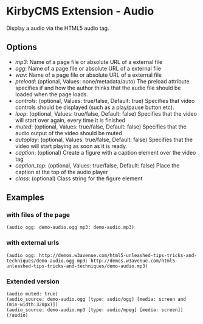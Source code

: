 # KirbyCMS Extension - Audio

Display a audio via the HTML5 audio tag.

## Options

* *mp3*: Name of a page file or absolute URL of a external file
* *ogg*: Name of a page file or absolute URL of a external file
* *wav*: Name of a page file or absolute URL of a external file
* *preload*: (optional, Values: none/metadata/auto) The preload attribute specifies if and how the author thinks that the audio file should be loaded when the page loads.
* *controls*: (optional, Values: true/false, Default: true) Specifies that video controls should be displayed (such as a play/pause button etc).
* *loop*: (optional, Values: true/false, Default: false) Specifies that the video will start over again, every time it is finished
* *muted*: (optional, Values: true/false, Default: false) Specifies that the audio output of the video should be muted
* *autoplay*: (optional, Values: true/false, Default: false) Specifies that the video will start playing as soon as it is ready.
* *caption*: (optional) Create a figure with a caption element over the video tag
* *caption_top*: (optional, Values: true/false, Default: false) Place the caption at the top of the audio player
* *class*: (optional) Class string for the figure element

## Examples

### with files of the page

```
(audio ogg: demo-audio.ogg mp3: demo-audio.mp3)
```

### with external urls

```
(audio ogg: http://demos.w3avenue.com/html5-unleashed-tips-tricks-and-techniques/demo-audio.ogg mp3: http://demos.w3avenue.com/html5-unleashed-tips-tricks-and-techniques/demo-audio.mp3)
```

### Extended version

```
(audio muted: true)
(audio_source: demo-audio.ogg [type: audio/ogg] [media: screen and (min-width:320px)])
(audio_source: demo-audio.mp3 [type: audio/mpeg] [media: screen])
(/audio)
```